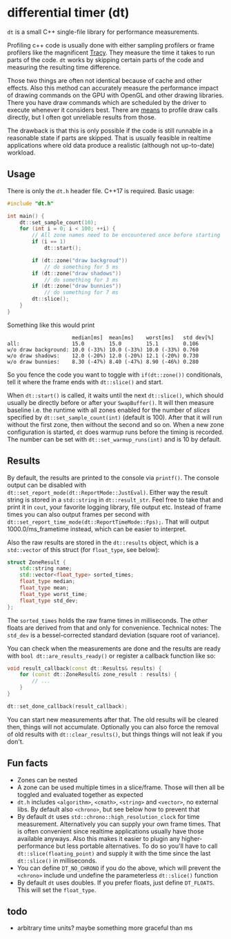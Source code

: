 # differential timer (dt)
`dt` is a small C++ single-file library for performance measurements.

Profiling c++ code is usually done with either sampling profilers or frame profilers like the magnificent [Tracy](https://github.com/wolfpld/tracy). They measure the time it takes to run parts of the code. `dt` works by skipping certain parts of the code and measuring the resulting time difference.

Those two things are often not identical because of cache and other effects. Also this method can accurately measure the performance impact of drawing commands on the GPU with OpenGL and other drawing libraries. There you have draw commands which are scheduled by the driver to execute whenever it considers best. There are [means](https://www.khronos.org/opengl/wiki/Query_Object#Timer_queries) to profile draw calls directly, but I often got unreliable results from those.

The drawback is that this is only possible if the code is still runnable in a reasonable state if parts are skipped. That is usually feasible in realtime applications where old data produce a realistic (although not up-to-date) workload.

## Usage
There is only the `dt.h` header file. C++17 is required. Basic usage:

```c++
#include "dt.h"

int main() {
	dt::set_sample_count(10);
	for (int i = 0; i < 100; ++i) {
		// All zone names need to be encountered once before starting
		if (i == 1)
			dt::start();

		if (dt::zone("draw backgroud"))
			// do something for 5 ms
		if (dt::zone("draw shadows"))
			// do something for 3 ms
		if (dt::zone("draw bunnies"))
			// do something for 7 ms
		dt::slice();
	}
}
```
Something like this would print
```
                     median[ms]  mean[ms]    worst[ms]   std dev[%]
all:                 15.0        15.0        15.1        0.106
w/o draw background: 10.0 (-33%) 10.0 (-33%) 10.0 (-33%) 0.760
w/o draw shadows:    12.0 (-20%) 12.0 (-20%) 12.1 (-20%) 0.730
w/o draw bunnies:    8.30 (-47%) 8.40 (-47%) 8.90 (-46%) 0.280
```
So you fence the code you want to toggle with `if(dt::zone())` conditionals, tell it where the frame ends with `dt::slice()` and start.

When `dt::start()` is called, it waits until the next `dt::slice()`, which should usually be directly before or after your `SwapBuffer()`. It will then measure baseline i.e. the runtime with all zones enabled for the number of *slices* specified by `dt::set_sample_count(int)` (default is 100). After that it will run without the first zone, then without the second and so on. When a new zone configuration is started, `dt` does warmup runs before the timing is recorded. The number can be set with `dt::set_warmup_runs(int)` and is 10 by default.

## Results
By default, the results are printed to the console via `printf()`. The console output can be disabled with `dt::set_report_mode(dt::ReportMode::JustEval)`. Either way the result string is stored in a `std::string` in `dt::result_str`. Feel free to take that and print it in `cout`, your favorite logging library, file output etc. Instead of frame times you can also output frames per second with `dt::set_report_time_mode(dt::ReportTimeMode::Fps);`. That will output 1000.0/ms_frametime instead, which can be easier to interpret.

Also the raw results are stored in the `dt::results` object, which is a `std::vector` of this struct (for `float_type`, see below):
```c++
struct ZoneResult {
	std::string name;
	std::vector<float_type> sorted_times;
	float_type median;
	float_type mean;
	float_type worst_time;
	float_type std_dev;
};
```
The `sorted_times` holds the raw frame times in milliseconds. The other floats are derived from that and only for convenience. Technical notes: The `std_dev` is a bessel-corrected standard deviation (square root of variance).

You can check when the measurements are done and the results are ready with `bool dt::are_results_ready()` or register a callback function like so:
```c++
void result_callback(const dt::Results& results) {
	for (const dt::ZoneResult& zone_result : results) {
		// ...
	}
}

dt::set_done_callback(result_callback);
```

You can start new measurements after that. The old results will be cleared then, things will not accumulate. Optionally you can also force the removal of old results with `dt::clear_results()`, but things things will not leak if you don't.

## Fun facts
- Zones can be nested
- A zone can be used multiple times in a slice/frame. Those will then all be toggled and evaluated together as expected
- `dt.h` includes `<algorithm>`, `<cmath>`, `<string>` and `<vector>`, no external libs. By default also `<chrono>`, but see below how to prevent that
- By default `dt` uses `std::chrono::high_resolution_clock` for time measurement. Alternatively you can supply your own frame times. That is often convenient since realtime applications usually have those available anyways. Also this makes it easier to plugin any higher-performance but less portable alternatives. To do so you'll have to call `dt::slice(floating_point)` and supply it with the time since the last `dt::slice()` in milliseconds.
- You can define `DT_NO_CHRONO` if you do the above, which will prevent the `<chrono>` include und undefine the parameterless `dt::slice()` function
- By default `dt` uses doubles. If you prefer floats, just define `DT_FLOATS`. This will set the `float_type`.

## todo
- arbitrary time units? maybe something more graceful than ms
